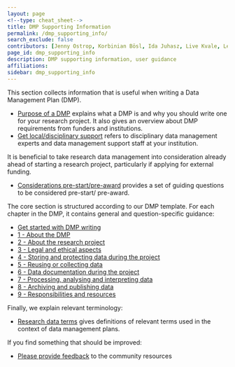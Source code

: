 ```yaml
---
layout: page
<!--type: cheat_sheet-->
title: DMP Supporting Information
permalink: /dmp_supporting_info/
search_exclude: false
contributors: [Jenny Ostrop, Korbinian Bösl, Ida Juhasz, Live Kvale, Leif Longva, Svein Høier, Lisbeth Jahren, Ingrid Heggland]
page_id: dmp_supporting_info
description: DMP supporting information, user guidance
affiliations:
sidebar: dmp_supporting_info
---
```


This section collects information that is useful when writing a Data Management Plan (DMP).
- [Purpose of a DMP](/pages/support_00_dmp_purpose) explains what a DMP is and why you should write one for your research project. It also gives an overview about DMP requirements from funders and institutions.
- [Get local/disciplinary support](/pages/support_00_local_disc) refers to disciplinary data management experts and data management support staff at your institution.

It is beneficial to take research data management into consideration already ahead of starting a research project, particularly if applying for external funding.
- [Considerations pre-start/pre-award](/pages/support_00_planning_considerations) provides a set of guiding questions to be considered pre-start/ pre-award.

The core section is structured according to our DMP template. For each chapter in the DMP, it contains general and question-specific guidance:
- [Get started with DMP writing](/pages/support_00_start_writing)
- [1 - About the DMP](/pages/support_01_about_dmp)
- [2 - About the research project](/pages/support_02_about_research)
- [3 - Legal and ethical aspects](/pages/support_03_legal_ethics)
- [4 - Storing and protecting data during the project](/pages/support_04_store_protect)
- [5 - Reusing or collecting data](/pages/support_05_reuse_collect)
- [6 - Data documentation during the project](/pages/support_06_document)
- [7 - Processing, analysing and interpreting data](/pages/support_07_process_analyse)
- [8 - Archiving and publishing data](/pages/support_08_preserve_publish)
- [9 - Responsibilities and resources](/pages/support_09_responsibilities_resources)

Finally, we explain relevant terminology:
- [Research data terms](/pages/support_00_rdm_terms) gives definitions of relevant terms used in the context of data management plans.

If you find something that should be improved:
- [Please provide feedback](/pages/support_00_feedback) to the community resources